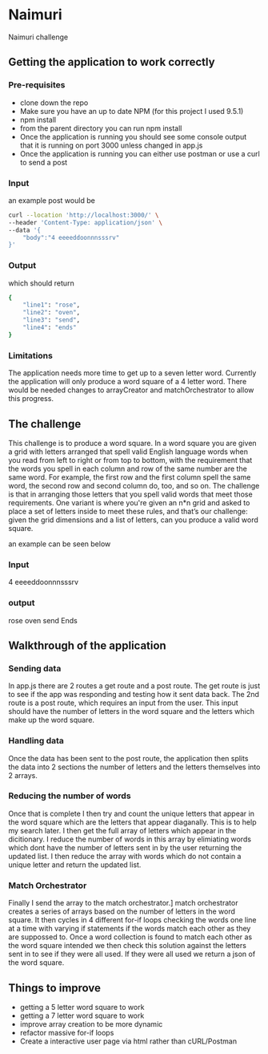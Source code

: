 # Naimuri
Naimuri challenge

## Getting the application to work correctly
### Pre-requisites 
- clone down the repo
- Make sure you have an up to date NPM (for this project I used 9.5.1)
- npm install
- from the parent directory you can run npm install
- Once the application is running you should see some console output that it is running on port 3000 unless changed in app.js
- Once the application is running you can either use postman or use a curl to send a post

### Input
an example post would be 
```sh
curl --location 'http://localhost:3000/' \
--header 'Content-Type: application/json' \
--data '{
    "body":"4 eeeeddoonnnsssrv"
}'
```
### Output
which should return 
```sh
{
    "line1": "rose",
    "line2": "oven",
    "line3": "send",
    "line4": "ends"
}
```
### Limitations
The application needs more time to get up to a seven letter word. Currently the application will only produce a word square of a 4 letter word. There would be needed changes to arrayCreator and matchOrchestrator to allow this progress.

## The challenge
This challenge is to produce a word square. In a word square you are given a grid with letters
arranged that spell valid English language words when you read from left to right or from top to
bottom, with the requirement that the words you spell in each column and row of the same
number are the same word. For example, the first row and the first column spell the same
word, the second row and second column do, too, and so on. The challenge is that in arranging
those letters that you spell valid words that meet those requirements.
One variant is where you're given an n*n grid and asked to place a set of letters inside to meet
these rules, and that’s our challenge: given the grid dimensions and a list of letters, can you
produce a valid word square.


an example can be seen below
### Input
4 eeeeddoonnnsssrv

### output
rose
oven
send
Ends

## Walkthrough of the application

### Sending data
In app.js there are 2 routes a get route and a post route. The get route is just to see  if the app was responding and testing how it sent data back. The 2nd route is a post route, which requires an input from the user. This input should have the number of letters in the word square and the letters which make up the word square.
### Handling data
Once the data has been sent to the post route, the application then splits the data into 2 sections the number of letters and the letters themselves into 2 arrays.
### Reducing the number of words
Once that is complete I then try and count the unique letters that appear in the word square which are the letters that appear diaganally. This is to help my search later.
I then get the full array of letters which appear in the dicitionary.
I reduce the number of words in this array by elimiating words which dont have the number of letters sent in by the user returning the updated list.
I then reduce the array with words which do not contain a unique letter and return the updated list.
### Match Orchestrator
Finally I send the array to the match orchestrator.]
match orchestrator creates a series of arrays based on the number of letters in the word square.
It then cycles in 4 different for-if loops checking the words one line at a time with varying if statements if the words match each other as they are suppossed to. Once a word collection is found to match each other as the word square intended we then check this solution against the letters sent in to see if they were all used. If they were all used we return a json of the word square.

## Things to improve
- getting a 5 letter word square to work
- getting a 7 letter word square  to work
- improve array creation to be more dynamic
- refactor massive for-if loops  
- Create a interactive user page via html rather than cURL/Postman